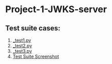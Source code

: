 # Project-1-JWKS-server
## **Test suite cases:**
1. [_test1.py](https://github.com/Echimara/Project-1-JWKS-server/blob/main/_test1.py)
2. [_test2.py](https://github.com/Echimara/Project-1-JWKS-server/blob/main/_test2.py)
3. [_test3.py](https://github.com/Echimara/Project-1-JWKS-server/blob/main/_test3.py)
4. [Test Suite Screenshot](https://github.com/Echimara/Project-1-JWKS-server)

